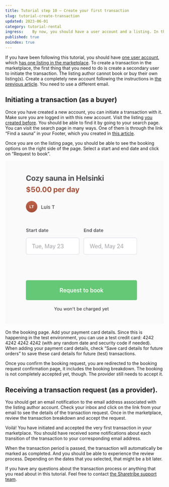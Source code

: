 ```yaml
---
title: Tutorial step 10 – Create your first transaction
slug: tutorial-create-transaction
updated: 2023-06-01
category: tutorial-rental
ingress:    By now, you should have a user account and a listing. In this article, we consider how to create your first transaction. 
published: true
noindex: true
---
```


If you have been following this tutorial, you should have [one user account](www.sharetribe.com/docs/pilot-day-guides/sign-up-as-a-user), which [has one listing in the marketplace](https://www.sharetribe.com/docs/pilot-day-guides/creating-your-first-listing). To create a transaction in the marketplace, the first thing that you need to do is create a secondary user to initiate the transaction. The listing author cannot book or buy their own listing(s). Create a completely new account following the instructions in [the previous article](www.sharetribe.com/docs/pilot-day-guides/sign-up-as-a-user). You need to use a different email. 

## Initiating a transaction (as a buyer)

Once you have created a new account, you can initiate a transaction with it. Make sure you are logged in with this new account. Visit the listing [you created before](https://www.sharetribe.com/docs/operator-guides/creating-your-first-listing). You should be able to find it by going to your search page. You can visit the search page in many ways. One of them is through the link “Find a sauna” in your Footer, which you created in [this article](https://www.sharetribe.com/docs/operator-guides/modifying-the-footer). 

 Once you are on the listing page, you should be able to see the booking options on the right side of the page. Select a start and end date and click on “Request to book”.

![booking page](./bookingpage.png)

On the booking page. Add your payment card details. Since this is happening in the test environment, you can use a test credit card: 4242 4242 4242 4242 (with any random date and security code if needed). When adding your payment card details, check “Save card details for future orders” to save these card details for future (test) transactions. 

Once you confirm the booking request, you are redirected to the booking request confirmation page, it includes the booking breakdown. The booking is not completely accepted yet, though. The provider still needs to accept it. 

## Receiving a transaction request (as a provider).

You should get an email notification to the email address associated with the listing author account. Check your inbox and click on the link from your email to see the details of the transaction request. Once in the marketplace, review the transaction breakdown and accept the request.

Voilá! You have initiated and accepted the very first transaction in your marketplace. You should have received some notifications about each transition of the transaction to your corresponding email address. 

When the transaction period is passed, the transaction will automatically be marked as completed. And you should be able to experience the review process. Depending on the dates that you selected, that might be a bit later. 

If you have any questions about the transaction process or anything that you read about in this tutorial. Feel free to contact [the Sharetribe support team](mailto:help@sharetribe.com).
